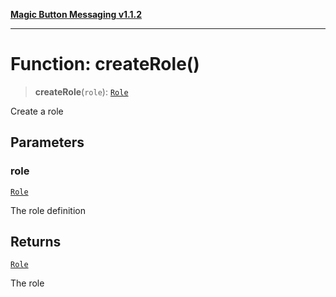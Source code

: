 [**Magic Button Messaging v1.1.2**](../README.md)

***

# Function: createRole()

> **createRole**(`role`): [`Role`](../interfaces/Role.md)

Create a role

## Parameters

### role

[`Role`](../interfaces/Role.md)

The role definition

## Returns

[`Role`](../interfaces/Role.md)

The role
